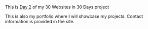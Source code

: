 This is <a href="https://cwang1996.github.io/Portfolio/">Day 2</a> of my 30 Websites in 30 Days project

This is also my portfolio where I will showcase my projects. Contact information is provided in the site. 
